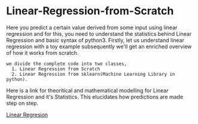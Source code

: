 # Linear-Regression-from-Scratch
Here you predict a certain value derived from some input using linear regression and for this, 
you need to understand the statistics behind Linear Regression and basic syntax of python3. Firstly,
let us understand linear regression with a toy example subsequently we'll get an enriched overview of how it works from scratch.
```
we divide the complete code into two classes,
  1. Linear Regression from Scratch
  2. Linear Regression from sklearn(Machine Learning Library in python).
```
Here is a link for theoritical and mathematical modelling for Linear Regression and it's Statistics.
This elucidates how predictions are made step on step.

[Linear Regresion](https://github.com/LalithBharadwaj/Linear-Regression-from-Scratch/blob/master/_Linear-Regression-from-Scratch.pdf)
